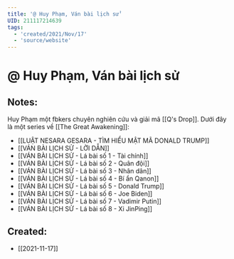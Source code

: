 ```yaml
---
title: '@ Huy Phạm, Ván bài lịch sử'
UID: 211117214639
tags:
  - 'created/2021/Nov/17'
  - 'source/website'
---
```

# @ Huy Phạm, Ván bài lịch sử

## Notes:
Huy Phạm một fbkers chuyên nghiên cứu và giải mã [[Q's Drop]]. Dưới đây là một series về [[The Great Awakening]]:

- [[LUẬT NESARA GESARA - TÌM HIỂU MẬT MÃ DONALD TRUMP]]
- [[VÁN BÀI LỊCH SỬ - LỜI DẪN]]
- [[VÁN BÀI LỊCH SỬ - Lá bài số 1 - Tài chính]]
- [[VÁN BÀI LỊCH SỬ - Lá bài số 2 - Quân đội]]
- [[VÁN BÀI LỊCH SỬ - Lá bài số 3 - Nhân dân]]
- [[VÁN BÀI LỊCH SỬ - Lá bài số 4 - Bí ẩn Qanon]]
- [[VÁN BÀI LỊCH SỬ - Lá bài số 5 - Donald Trump]]
- [[VÁN BÀI LỊCH SỬ - Lá bài số 6 - Joe Biden]]
- [[VÁN BÀI LỊCH SỬ - Lá bài số 7 - Vadimir Putin]]
- [[VÁN BÀI LỊCH SỬ - Lá bài số 8 - Xi JinPing]]
## Created:
- [[2021-11-17]]
